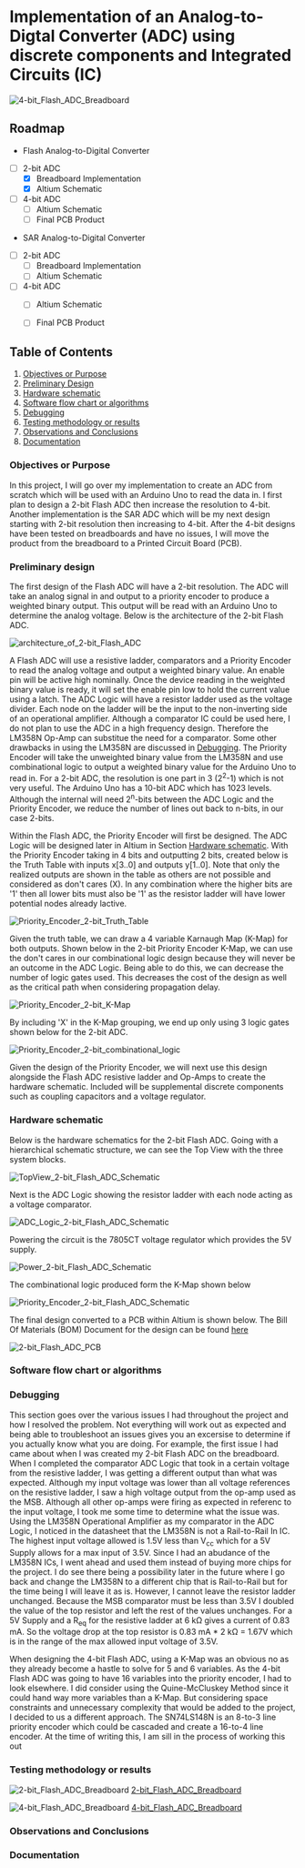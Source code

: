 # Implementation of an Analog-to-Digtal Converter (ADC) using discrete components and Integrated Circuits (IC)

![4-bit_Flash_ADC_Breadboard](README_IMAGES/4-bit_Flash_ADC_Breadboard.jpg)

## Roadmap
- Flash Analog-to-Digital Converter
- [ ] 2-bit ADC 
    - [X] Breadboard Implementation
    - [X] Altium Schematic
- [ ] 4-bit ADC 
    - [ ] Altium Schematic
    - [ ] Final PCB Product
- SAR Analog-to-Digital Converter
- [ ] 2-bit ADC 
    - [ ] Breadboard Implementation
    - [ ] Altium Schematic
- [ ] 4-bit ADC 
    - [ ] Altium Schematic
    - [ ] Final PCB Product



## Table of Contents
1. [Objectives or Purpose](#objectives-or-purpose)
2. [Preliminary Design](#preliminary-design)
3. [Hardware schematic](#hardware-schematic)
4. [Software flow chart or algorithms](#software-flow-chart-or-algorithms)
5. [Debugging](#debugging)
6. [Testing methodology or results](#testing-methodology-or-results)
7. [Observations and Conclusions](#observations-and-conclusions)
8. [Documentation](#documentation)
 
### Objectives or Purpose
In this project, I will go over my implementation to create an ADC from scratch which will be used with an Arduino Uno to read the data in. I first plan to design a 2-bit Flash ADC then increase the 
resolution to 4-bit. Another implementation is the SAR ADC which will be my next design starting with 2-bit resolution then increasing to 4-bit. After the 4-bit designs have been tested on breadboards and have no issues, 
I will move the product from the breadboard to a Printed Circuit Board (PCB).

### Preliminary design
The first design of the Flash ADC will have a 2-bit resolution. The ADC will take an analog signal in and output to a priority encoder to produce a weighted binary output. This output will be read with an 
Arduino Uno to determine the analog voltage. Below is the architecture of the 2-bit Flash ADC.

![architecture_of_2-bit_Flash_ADC](README_IMAGES/architecture_of_2-bit_Flash_ADC.png)

A Flash ADC will use a resistive ladder, comparators and a Priority Encoder to read the analog voltage and output a weighted binary value. An enable pin will be active high nominally. Once the device reading in the weighted binary value is ready, it will set the enable pin low to hold the current value using a latch. The ADC Logic will have a resistor ladder used as the voltage divider. 
Each node on the ladder will be the input to the non-inverting side of an operational amplifier. Although a comparator IC could be used here, I do not plan to use the ADC in a high frequency design. Therefore 
the LM358N Op-Amp can substitue the need for a comparator. Some other drawbacks in using the LM358N are discussed in [Debugging](#debugging). The Priority Encoder will take the unweighted binary value from the LM358N and use combinational logic to output a weighted binary value for the Arduino Uno to read in. For a 2-bit ADC, the resolution is one part in 3 (2<sup>2</sup>-1) which is not very useful. The Arduino Uno has a 10-bit ADC which has 1023 levels. Although the internal will need 2<sup>n</sup>-bits between the ADC Logic and the Priority Encoder, we reduce the number of lines out back to n-bits, in our case 2-bits.

Within the Flash ADC, the Priority Encoder will first be designed. The ADC Logic will be designed later in Altium in Section [Hardware schematic](#hardware-schematic). With the Priority Encoder taking in 4 bits and outputting 2 bits, created below is the Truth Table with inputs x[3..0] and outputs y[1..0]. Note that only the realized outputs are shown in the table as others are not possible and considered as don't cares (X). In any combination where the higher bits are '1' then all lower bits must also be '1' as the resistor ladder will have lower potential nodes already lactive.  

![Priority_Encoder_2-bit_Truth_Table](README_IMAGES/Priority_Encoder_2-bit_Truth_Table.png)

Given the truth table, we can draw a 4 variable Karnaugh Map (K-Map) for both outputs. Shown below in the 2-bit Priority Encoder K-Map, we can use the don't cares in our combinational logic design because they will never be an outcome in the ADC Logic. Being able to do this, we can decrease the number of logic gates used. This decreases the cost of the design as well as the critical path when considering propagation delay.

![Priority_Encoder_2-bit_K-Map](README_IMAGES/Priority_Encoder_2-bit_K-Map.png)

By including 'X' in the K-Map grouping, we end up only using 3 logic gates shown below for the 2-bit ADC. 

![Priority_Encoder_2-bit_combinational_logic](README_IMAGES/Priority_Encoder_2-bit_combinational_logic.png)

Given the design of the Priority Encoder, we will next use this design alongside the Flash ADC resistive ladder and Op-Amps to create the hardware schematic. Included will be supplemental discrete components such as coupling capacitors and a voltage regulator. 

### Hardware schematic
<!-- can be left for PCB Schematic !>> -->
Below is the hardware schematics for the 2-bit Flash ADC. Going with a hierarchical schematic structure, we can see the Top View with the three system blocks.

![TopView_2-bit_Flash_ADC_Schematic](README_IMAGES/TopView_2-bit_Flash_ADC_Schematic.png)

Next is the ADC Logic showing the resistor ladder with each node acting as a voltage comparator.

![ADC_Logic_2-bit_Flash_ADC_Schematic](README_IMAGES/ADC_Logic_2-bit_Flash_ADC_Schematic.png)

Powering the circuit is the 7805CT voltage regulator which provides the 5V supply.

![Power_2-bit_Flash_ADC_Schematic](README_IMAGES/Power_2-bit_Flash_ADC_Schematic.png)

The combinational logic produced form the K-Map shown below

![Priority_Encoder_2-bit_Flash_ADC_Schematic](README_IMAGES/Priority_Encoder_2-bit_Flash_ADC_Schematic.png)

The final design converted to a PCB within Altium is shown below. The Bill Of Materials (BOM) Document for the design can be found [here]()

![2-bit_Flash_ADC_PCB](README_IMAGES/2-bit_Flash_ADC_PCB.png)


### Software flow chart or algorithms
<!-- Not at stage of product where Arduino has been implemented. !>> -->


### Debugging
This section goes over the various issues I had throughout the project and how I resolved the problem. Not everything will work out as expected and being able to troubleshoot an issues gives you an excersise to determine if you actually know what you are doing. For example, the first issue I had came about when I was created my 2-bit Flash ADC on the breadboard. When I completed the comparator ADC Logic that took in a certain voltage from the resistive ladder, I was getting a different output than what was expected. Although my input voltage was lower than all voltage references on the resistive ladder, I saw a high voltage output from the op-amp used as the MSB. Although all other op-amps were firing as expected in referenc to the input voltage, I took me some time to determine what the issue was. Using the LM358N Operational Amplifier as my comparator in the ADC Logic, I noticed in the datasheet that the LM358N is not a Rail-to-Rail In IC. The highest input voltage allowed is 1.5V less than V<sub>cc</sub> which for a 5V Supply allows for a max input of 3.5V. Since I had an abudance of the LM358N ICs, I went ahead and used them instead of buying more chips for the project. I do see there being a possibility later in the future where I go back and change the LM358N to a different chip that is Rail-to-Rail but for the time being I will leave it as is. However, I cannot leave the resistor ladder unchanged. Because the MSB comparator must be less than 3.5V I doubled the value of the top resistor and left the rest of the values unchanges. For a 5V Supply and a R<sub>eq</sub> for the resistive ladder at 6 k&#8486; gives a current of 0.83 mA. So the voltage drop at the top resistor is 0.83 mA * 2 k&#8486; = 1.67V which is in the range of the max allowed input voltage of 3.5V.

When designing the 4-bit Flash ADC, using a K-Map was an obvious no as they already become a hastle to solve for 5 and 6 variables. As the 4-bit Flash ADC was going to have 16 variables into the priority encoder, I had to look elsewhere. I did consider using the Quine-McCluskey Method since it could hand way more variables than a K-Map. But considering space constraints and unnecessary complexity that would be added to the project, I decided to us a different approach. The SN74LS148N is an 8-to-3 line priority encoder which could be cascaded and create a 16-to-4 line encoder. At the time of writing this, I am sill in the process of working this out
    

### Testing methodology or results
![2-bit_Flash_ADC_Breadboard](README_IMAGES/2-bit_Flash_ADC_Breadboard.jpg)
[2-bit_Flash_ADC_Breadboard](https://youtu.be/kl4At6pt9WI)

![4-bit_Flash_ADC_Breadboard](README_IMAGES/4-bit_Flash_ADC_Breadboard.jpg)
[4-bit_Flash_ADC_Breadboard](https://youtu.be/iKHJjdzjozc)

### Observations and Conclusions

### Documentation
<!-- parts list? Add BOM !>> -->
